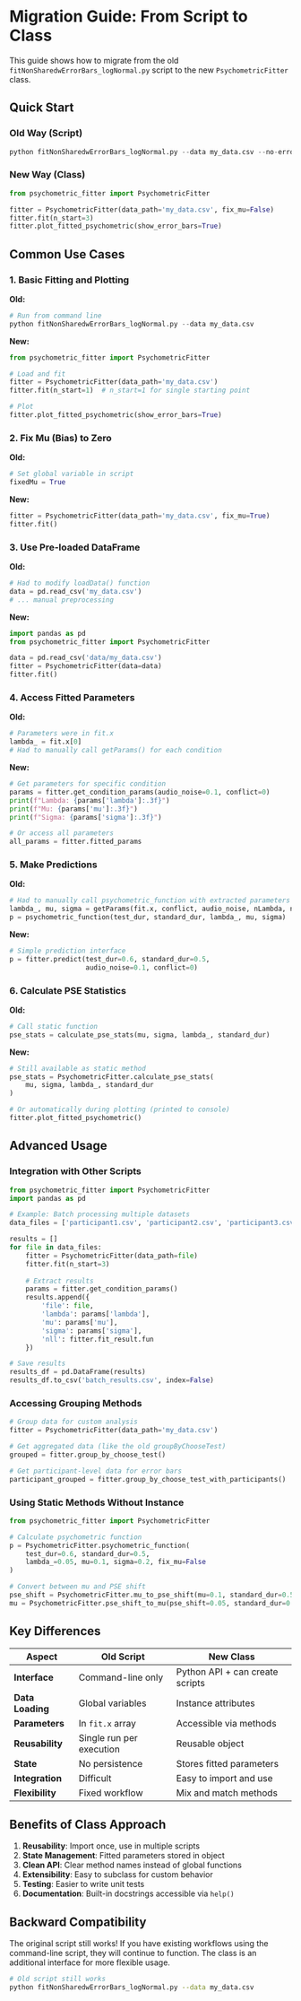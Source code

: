 # Migration Guide: From Script to Class

This guide shows how to migrate from the old `fitNonSharedwErrorBars_logNormal.py` script to the new `PsychometricFitter` class.

## Quick Start

### Old Way (Script)
```python
python fitNonSharedwErrorBars_logNormal.py --data my_data.csv --no-error-bars
```

### New Way (Class)
```python
from psychometric_fitter import PsychometricFitter

fitter = PsychometricFitter(data_path='my_data.csv', fix_mu=False)
fitter.fit(n_start=3)
fitter.plot_fitted_psychometric(show_error_bars=True)
```

## Common Use Cases

### 1. Basic Fitting and Plotting

**Old:**
```python
# Run from command line
python fitNonSharedwErrorBars_logNormal.py --data my_data.csv
```

**New:**
```python
from psychometric_fitter import PsychometricFitter

# Load and fit
fitter = PsychometricFitter(data_path='my_data.csv')
fitter.fit(n_start=1)  # n_start=1 for single starting point

# Plot
fitter.plot_fitted_psychometric(show_error_bars=True)
```

### 2. Fix Mu (Bias) to Zero

**Old:**
```python
# Set global variable in script
fixedMu = True
```

**New:**
```python
fitter = PsychometricFitter(data_path='my_data.csv', fix_mu=True)
fitter.fit()
```

### 3. Use Pre-loaded DataFrame

**Old:**
```python
# Had to modify loadData() function
data = pd.read_csv('my_data.csv')
# ... manual preprocessing
```

**New:**
```python
import pandas as pd
from psychometric_fitter import PsychometricFitter

data = pd.read_csv('data/my_data.csv')
fitter = PsychometricFitter(data=data)
fitter.fit()
```

### 4. Access Fitted Parameters

**Old:**
```python
# Parameters were in fit.x
lambda_ = fit.x[0]
# Had to manually call getParams() for each condition
```

**New:**
```python
# Get parameters for specific condition
params = fitter.get_condition_params(audio_noise=0.1, conflict=0)
print(f"Lambda: {params['lambda']:.3f}")
print(f"Mu: {params['mu']:.3f}")
print(f"Sigma: {params['sigma']:.3f}")

# Or access all parameters
all_params = fitter.fitted_params
```

### 5. Make Predictions

**Old:**
```python
# Had to manually call psychometric_function with extracted parameters
lambda_, mu, sigma = getParams(fit.x, conflict, audio_noise, nLambda, nSigma)
p = psychometric_function(test_dur, standard_dur, lambda_, mu, sigma)
```

**New:**
```python
# Simple prediction interface
p = fitter.predict(test_dur=0.6, standard_dur=0.5, 
                   audio_noise=0.1, conflict=0)
```

### 6. Calculate PSE Statistics

**Old:**
```python
# Call static function
pse_stats = calculate_pse_stats(mu, sigma, lambda_, standard_dur)
```

**New:**
```python
# Still available as static method
pse_stats = PsychometricFitter.calculate_pse_stats(
    mu, sigma, lambda_, standard_dur
)

# Or automatically during plotting (printed to console)
fitter.plot_fitted_psychometric()
```

## Advanced Usage

### Integration with Other Scripts

```python
from psychometric_fitter import PsychometricFitter
import pandas as pd

# Example: Batch processing multiple datasets
data_files = ['participant1.csv', 'participant2.csv', 'participant3.csv']

results = []
for file in data_files:
    fitter = PsychometricFitter(data_path=file)
    fitter.fit(n_start=3)
    
    # Extract results
    params = fitter.get_condition_params()
    results.append({
        'file': file,
        'lambda': params['lambda'],
        'mu': params['mu'],
        'sigma': params['sigma'],
        'nll': fitter.fit_result.fun
    })

# Save results
results_df = pd.DataFrame(results)
results_df.to_csv('batch_results.csv', index=False)
```

### Accessing Grouping Methods

```python
# Group data for custom analysis
fitter = PsychometricFitter(data_path='my_data.csv')

# Get aggregated data (like the old groupByChooseTest)
grouped = fitter.group_by_choose_test()

# Get participant-level data for error bars
participant_grouped = fitter.group_by_choose_test_with_participants()
```

### Using Static Methods Without Instance

```python
from psychometric_fitter import PsychometricFitter

# Calculate psychometric function
p = PsychometricFitter.psychometric_function(
    test_dur=0.6, standard_dur=0.5, 
    lambda_=0.05, mu=0.1, sigma=0.2, fix_mu=False
)

# Convert between mu and PSE shift
pse_shift = PsychometricFitter.mu_to_pse_shift(mu=0.1, standard_dur=0.5)
mu = PsychometricFitter.pse_shift_to_mu(pse_shift=0.05, standard_dur=0.5)
```

## Key Differences

| Aspect | Old Script | New Class |
|--------|-----------|-----------|
| **Interface** | Command-line only | Python API + can create scripts |
| **Data Loading** | Global variables | Instance attributes |
| **Parameters** | In `fit.x` array | Accessible via methods |
| **Reusability** | Single run per execution | Reusable object |
| **State** | No persistence | Stores fitted parameters |
| **Integration** | Difficult | Easy to import and use |
| **Flexibility** | Fixed workflow | Mix and match methods |

## Benefits of Class Approach

1. **Reusability**: Import once, use in multiple scripts
2. **State Management**: Fitted parameters stored in object
3. **Clean API**: Clear method names instead of global functions
4. **Extensibility**: Easy to subclass for custom behavior
5. **Testing**: Easier to write unit tests
6. **Documentation**: Built-in docstrings accessible via `help()`

## Backward Compatibility

The original script still works! If you have existing workflows using the command-line script, they will continue to function. The class is an additional interface for more flexible usage.

```bash
# Old script still works
python fitNonSharedwErrorBars_logNormal.py --data my_data.csv
```
